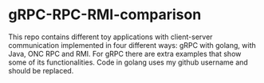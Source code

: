 # gRPC-RPC-RMI-comparison
This repo contains different toy applications with client-server communication implemented in four different ways: gRPC with golang, with Java, ONC RPC and RMI. For gRPC there are extra examples that show some of its functionalities. 
Code in golang uses my github username and should be replaced.
